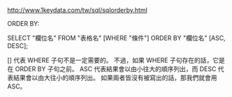 http://www.1keydata.com/tw/sql/sqlorderby.html

ORDER BY:

SELECT "欄位名" 
FROM "表格名" 
[WHERE "條件"]
ORDER BY "欄位名" [ASC, DESC];

[] 代表 WHERE 子句不是一定需要的。 不過，如果 WHERE 子句存在的話，它是在 ORDER BY 子句之前。 ASC 代表結果會以由小往大的順序列出，而 DESC 代表結果會以由大往小的順序列出。 如果兩者皆沒有被寫出的話，那我們就會用 ASC。